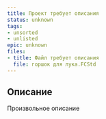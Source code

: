 ```yaml
---
title: Проект требует описания
status: unknown
tags:
- unsorted
- unlisted
epic: unknown
files:
- title: Файл требует описания
  file: горшок для лука.FCStd
---
```



## Описание

Произвольное описание